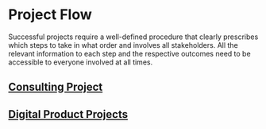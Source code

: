 # Project Flow

Successful projects require a well-defined procedure that clearly prescribes
which steps to take in what order and involves all stakeholders. All the
relevant information to each step and the respective outcomes need to be
accessible to everyone involved at all times.

## [Consulting Project](./consulting#consulting-projects)

## [Digital Product Projects](./digital-products#digital-product-projects)
